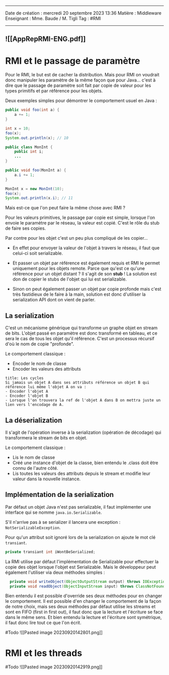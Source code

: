  ---

 Date de création : mercredi 20 septembre 2023 13:36
 Matière : Middleware
 Enseignant : Mme. Baude / M. Tigli
 Tag : #RMI

---

  ![[AppRepRMI-ENG.pdf]]
 ---

# RMI et le passage de paramètre

Pour le RMI, le but est de cacher la distribution.
Mais pour RMI on voudrait donc manipuler les paramètre de la même façon que pour Java... c'est à dire que le passage de paramètre soit fait par copie de valeur pour les types primitifs et par référence pour les objets.

Deux exemples simples pour démontrer le comportement usuel en Java :
```Java
public void foo(int a) {
	a += 1;
}

int x = 10;
foo(x);
System.out.println(x); // 10
```

```Java
public class MonInt {
	public int i;
	...
}

public void foo(MonInt a) {
	a.i += 1;
}

MonInt x = new MonInt(10);
foo(x);
System.out.println(x.i); // 11
```

Mais est-ce que l'on peut faire la même chose avec RMI ?

Pour les valeurs primitives, le passage par copie est simple, lorsque l'on envoie le paramètre par le réseau, la valeur est copié. C'est le rôle du stub de faire ses copies.

Par contre pour les objet c'est un peu plus compliqué de les copier... 

- En effet pour envoyer la valeur de l'objet à travers le réseau, il faut que celui-ci soit serializable.

- Et passer un objet par référence est également requis et RMI le permet uniquement pour les objets remote. Parce que qu'est ce qu'une référence pour un objet distant ? Il s'agit de son **stub** ! La solution est don de copier le stubs de l'objet qui lui est serializable.

- Sinon on peut également passer un objet par copie profonde mais c'est très fastidieux de le faire à la main, solution est donc d'utiliser la serialization API dont on vient de parler.

## La serialization

C'est un mécanisme générique qui transforme un graphe objet en stream de bits.
L'objet passé en paramètre est donc transformé en tableau, et ce sera le cas de tous les objet qu'il référence. C'est un processus récursif d'où le nom de copie "profonde".

Le comportement classique :
- Encoder le nom de classe
- Encoder les valeurs des attributs

```ad-danger
title: Les cycles
Si jamais un objet A dans ses attributs référence un objet B qui référence lui même l'objet A on va :
- Encoder l'objet A
- Encoder l'objet B
- Lorsque l'on trouvera la ref de l'objet A dans B on mettra juste un lien vers l'encodage de A.
```


## La déserialization

Il s'agit de l'opération inverse à la serialization (opération de décodage) qui transformera le stream de bits en objet. 

Le comportement classique :
- Lis le nom de classe
- Créé une instance d'objet de la classe, bien entendu le .class doit être connu de l'autre côté.
- Lis toutes les valeurs des attributs depuis le stream et modifie leur valeur dans la nouvelle instance.


## Implémentation de la serialization

Par défaut un objet Java n'est pas serializable, il faut implémenter une interface qui se nomme `java.io.Serializable`.

S'il n'arrive pas à se serializer il lancera une exception : `NotSerializableException`.

Pour qu'un attribut soit ignoré lors de la serialization on ajoute le mot clé `transiant`.
```Java
private transiant int iWontBeSerialized;
```

La RMI utilise par défaut l'implémentation de Serializable pour effectuer la copie des objet lorsque l'objet est Serializable. Mais le développeur peut également l'utiliser via deux méthodes simples :
```Java
  private void writeObject(ObjectOutputStream output) throws IOException
  private void readObject(ObjectInputStream input) throws ClassNotFoundException,IOException
```

Bien entendu il est possible d'override ses deux méthodes pour en changer le comportement. 
Il est possible d'en changer le comportement de la façon de notre choix, mais ses deux méthodes par défaut utilise les streams et sont en FIFO (first in first out), il faut donc que la lecture et l'écriture se face dans le même sens.
Et bien entendu la lecture et l'écriture sont symétrique, il faut donc lire tout ce que l'on écrit.

#Todo ![[Pasted image 20230920142801.png]]

# RMI et les threads

#Todo ![[Pasted image 20230920142919.png]]